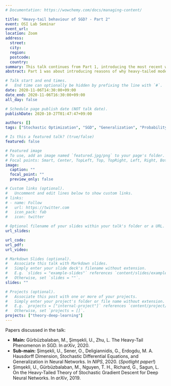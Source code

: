 ```yaml
---
# Documentation: https://wowchemy.com/docs/managing-content/

title: "Heavy-tail behaviour of SGD? - Part 2"
event: OSI Lab Seminar
event_url:
location: Zoom
address:
  street:
  city:
  region:
  postcode:
  country:
summary: This talk continues from Part 1, introducing the most recent works on the heavy-tailed theories of SGD dynamics.
abstract: Part 1 was about introducing reasons of why heavy-tailed model should be used to describe the SGD dynamics. This talk(Part 2) gives a from-ground talk on necessary mathematical background, and most importantly, **where the heavy-tailedness comes from.** If time allows, we shall also look at how Hausdorff dimension of the path of SGD is directly related to the generalization capability, where the behavior of SGD is described using Feller process. On the way, various papers (ICML2019, ICML2020, NIPS2020, arXiv) will be briefly introduced.

# Talk start and end times.
#   End time can optionally be hidden by prefixing the line with `#`.
date: 2020-11-06T14:30:00+09:00
date_end: 2020-11-06T16:30:00+09:00
all_day: false

# Schedule page publish date (NOT talk date).
publishDate: 2020-10-27T01:47:47+09:00

authors: []
tags: ["Stochastic Optimization", "SGD", "Generalization", "Probability Theory", "Statistical Physics"]

# Is this a featured talk? (true/false)
featured: false

# Featured image
# To use, add an image named `featured.jpg/png` to your page's folder. 
# Focal points: Smart, Center, TopLeft, Top, TopRight, Left, Right, BottomLeft, Bottom, BottomRight.
image:
  caption: ""
  focal_point: ""
  preview_only: false

# Custom links (optional).
#   Uncomment and edit lines below to show custom links.
# links:
# - name: Follow
#   url: https://twitter.com
#   icon_pack: fab
#   icon: twitter

# Optional filename of your slides within your talk's folder or a URL.
url_slides:

url_code:
url_pdf:
url_video:

# Markdown Slides (optional).
#   Associate this talk with Markdown slides.
#   Simply enter your slide deck's filename without extension.
#   E.g. `slides = "example-slides"` references `content/slides/example-slides.md`.
#   Otherwise, set `slides = ""`.
slides: ""

# Projects (optional).
#   Associate this post with one or more of your projects.
#   Simply enter your project's folder or file name without extension.
#   E.g. `projects = ["internal-project"]` references `content/project/deep-learning/index.md`.
#   Otherwise, set `projects = []`.
projects: ["theory-deep-learning"]
---
```


Papers discussed in the talk:
- **Main:** Gürbüzbalaban, M., Şimşekli, U., Zhu, L. The Heavy-Tail Phenomenon in SGD. In *arXiv*, 2020.
- **Sub-main:** Şimşekli, U., Sener, O., Deligiannidis, G., Erdogdu, M. A. Hausdorff Dimension, Stochastic Differential Equations, and Generalization in Neural Networks. In *NIPS*, 2020. (*Spotlight paper!*)
- Şimşekli, U., Gürbüzbalaban, M., Nguyen, T. H., Richard, G., Sagun, L. On the Heavy-Tailed Theory of Stochastic Gradient Descent for Deep Neural Networks. In *arXiv*, 2019.
